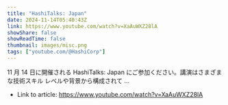 ```yaml
---
title: "HashiTalks: Japan"
date: 2024-11-14T05:40:43Z
link: https://www.youtube.com/watch?v=XaAuWXZ28lA
showShare: false
showReadTime: false
thumbnail: images/misc.png
tags: ["youtube.com/@HashiCorp"]
---
```

11 月 14 日に開催される HashiTalks: Japan にご参加ください。講演はさまざまな技術スキル レベルや背景から構成されて ...

- Link to article: https://www.youtube.com/watch?v=XaAuWXZ28lA